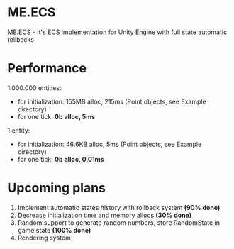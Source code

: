 # ME.ECS
ME.ECS - it's ECS implementation for Unity Engine with full state automatic rollbacks

# Performance
1.000.000 entities:
- for initialization: 155MB alloc, 215ms (Point objects, see Example directory)
- for one tick: <b>0b alloc, 5ms</b>

1 entity:
- for initialization: 46.6KB alloc, 5ms (Point objects, see Example directory)
- for one tick: <b>0b alloc, 0.01ms</b>

# Upcoming plans
1. Implement automatic states history with rollback system <b>(90% done)</b>
2. Decrease initialization time and memory allocs <b>(30% done)</b>
3. Random support to generate random numbers, store RandomState in game state <b>(100% done)</b>
4. Rendering system
